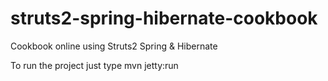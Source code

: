 struts2-spring-hibernate-cookbook
=================================

Cookbook online using Struts2 Spring &amp; Hibernate

To run the project just type mvn jetty:run
